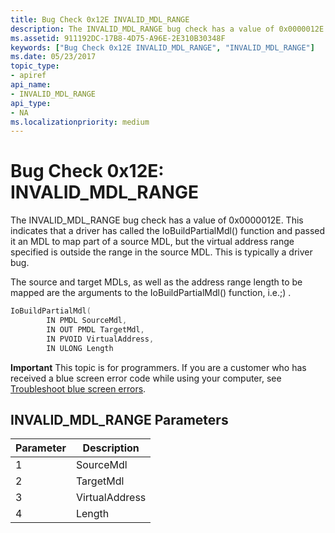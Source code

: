 ```yaml
---
title: Bug Check 0x12E INVALID_MDL_RANGE
description: The INVALID_MDL_RANGE bug check has a value of 0x0000012E.
ms.assetid: 911192DC-17B8-4D75-A96E-2E310B30348F
keywords: ["Bug Check 0x12E INVALID_MDL_RANGE", "INVALID_MDL_RANGE"]
ms.date: 05/23/2017
topic_type:
- apiref
api_name:
- INVALID_MDL_RANGE
api_type:
- NA
ms.localizationpriority: medium
---
```


# Bug Check 0x12E: INVALID\_MDL\_RANGE


The INVALID\_MDL\_RANGE bug check has a value of 0x0000012E. This indicates that a driver has called the IoBuildPartialMdl() function and passed it an MDL to map part of a source MDL, but the virtual address range specified is outside the range in the source MDL. This is typically a driver bug.

The source and target MDLs, as well as the address range length to be mapped are the arguments to the IoBuildPartialMdl() function, i.e.;) .

```cpp
IoBuildPartialMdl(
        IN PMDL SourceMdl,
        IN OUT PMDL TargetMdl,
        IN PVOID VirtualAddress,
        IN ULONG Length
```

**Important** This topic is for programmers. If you are a customer who has received a blue screen error code while using your computer, see [Troubleshoot blue screen errors](https://windows.microsoft.com/windows-10/troubleshoot-blue-screen-errors).

## INVALID\_MDL\_RANGE Parameters


| Parameter | Description    |
|-----------|----------------|
| 1         | SourceMdl      |
| 2         | TargetMdl      |
| 3         | VirtualAddress |
| 4         | Length         |

 

 

 




